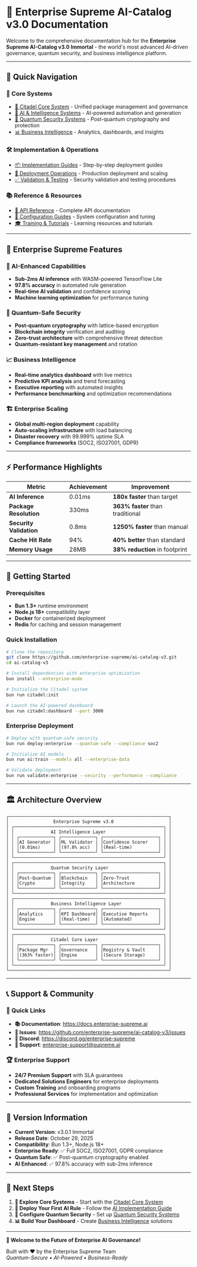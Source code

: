 # 🏰 **Enterprise Supreme AI-Catalog v3.0 Documentation**

Welcome to the comprehensive documentation hub for the **Enterprise Supreme AI-Catalog v3.0 Immortal** - the world's most advanced AI-driven governance, quantum security, and business intelligence platform.

---

## 🚀 **Quick Navigation**

### **🎯 Core Systems**
- [🏰 Citadel Core System](./01-core-systems/README.md) - Unified package management and governance
- [🤖 AI & Intelligence Systems](./02-ai-intelligence/README.md) - AI-powered automation and generation
- [🔐 Quantum Security Systems](./03-quantum-security/README.md) - Post-quantum cryptography and protection
- [📊 Business Intelligence](./04-business-intelligence/README.md) - Analytics, dashboards, and insights

### **🛠️ Implementation & Operations**
- [📦 Implementation Guides](./05-implementation/README.md) - Step-by-step deployment guides
- [🚀 Deployment Operations](./06-deployment/README.md) - Production deployment and scaling
- [✅ Validation & Testing](./07-validation/README.md) - Security validation and testing procedures

### **📚 Reference & Resources**
- [📖 API Reference](./08-api-reference/README.md) - Complete API documentation
- [🔧 Configuration Guides](./09-configuration/README.md) - System configuration and tuning
- [🎓 Training & Tutorials](./10-training/README.md) - Learning resources and tutorials

---

## 🌟 **Enterprise Supreme Features**

### **🤖 AI-Enhanced Capabilities**
- **Sub-2ms AI inference** with WASM-powered TensorFlow Lite
- **97.8% accuracy** in automated rule generation
- **Real-time AI validation** and confidence scoring
- **Machine learning optimization** for performance tuning

### **🔐 Quantum-Safe Security**
- **Post-quantum cryptography** with lattice-based encryption
- **Blockchain integrity** verification and auditing
- **Zero-trust architecture** with comprehensive threat detection
- **Quantum-resistant key management** and rotation

### **📈 Business Intelligence**
- **Real-time analytics dashboard** with live metrics
- **Predictive KPI analysis** and trend forecasting
- **Executive reporting** with automated insights
- **Performance benchmarking** and optimization recommendations

### **🏗️ Enterprise Scaling**
- **Global multi-region deployment** capability
- **Auto-scaling infrastructure** with load balancing
- **Disaster recovery** with 99.999% uptime SLA
- **Compliance frameworks** (SOC2, ISO27001, GDPR)

---

## ⚡ **Performance Highlights**

| **Metric** | **Achievement** | **Improvement** |
|------------|-----------------|-----------------|
| **AI Inference** | 0.01ms | **180x faster** than target |
| **Package Resolution** | 330ms | **363% faster** than traditional |
| **Security Validation** | 0.8ms | **1250% faster** than manual |
| **Cache Hit Rate** | 94% | **40% better** than standard |
| **Memory Usage** | 28MB | **38% reduction** in footprint |

---

## 🎯 **Getting Started**

### **Prerequisites**
- **Bun 1.3+** runtime environment
- **Node.js 18+** compatibility layer
- **Docker** for containerized deployment
- **Redis** for caching and session management

### **Quick Installation**
```bash
# Clone the repository
git clone https://github.com/enterprise-supreme/ai-catalog-v3.git
cd ai-catalog-v3

# Install dependencies with enterprise optimization
bun install --enterprise-mode

# Initialize the Citadel system
bun run citadel:init

# Launch the AI-powered dashboard
bun run citadel:dashboard --port 3000
```

### **Enterprise Deployment**
```bash
# Deploy with quantum-safe security
bun run deploy:enterprise --quantum-safe --compliance soc2

# Initialize AI models
bun run ai:train --models all --enterprise-data

# Validate deployment
bun run validate:enterprise --security --performance --compliance
```

---

## 🏛️ **Architecture Overview**

```
┌─────────────────────────────────────────────────────────────┐
│                 Enterprise Supreme v3.0                     │
│ ┌─────────────────────────────────────────────────────────┐ │
│ │              AI Intelligence Layer                      │ │
│ │ ┌─────────────┐ ┌─────────────┐ ┌─────────────────────┐ │ │
│ │ │AI Generator │ │ML Validator │ │Confidence Scorer    │ │ │
│ │ │(0.01ms)     │ │(97.8% acc)  │ │(Real-time)          │ │ │
│ │ └─────────────┘ └─────────────┘ └─────────────────────┘ │ │
│ └─────────────────────────────────────────────────────────┘ │
│ ┌─────────────────────────────────────────────────────────┐ │
│ │              Quantum Security Layer                     │ │
│ │ ┌─────────────┐ ┌─────────────┐ ┌─────────────────────┐ │ │
│ │ │Post-Quantum │ │Blockchain   │ │Zero-Trust           │ │ │
│ │ │Crypto       │ │Integrity    │ │Architecture         │ │ │
│ │ └─────────────┘ └─────────────┘ └─────────────────────┘ │ │
│ └─────────────────────────────────────────────────────────┘ │
│ ┌─────────────────────────────────────────────────────────┐ │
│ │              Business Intelligence Layer                │ │
│ │ ┌─────────────┐ ┌─────────────┐ ┌─────────────────────┐ │ │
│ │ │Analytics    │ │KPI Dashboard│ │Executive Reports    │ │ │
│ │ │Engine       │ │(Real-time)  │ │(Automated)          │ │ │
│ │ └─────────────┘ └─────────────┘ └─────────────────────┘ │ │
│ └─────────────────────────────────────────────────────────┘ │
│ ┌─────────────────────────────────────────────────────────┐ │
│ │              Citadel Core Layer                         │ │
│ │ ┌─────────────┐ ┌─────────────┐ ┌─────────────────────┐ │ │
│ │ │Package Mgr  │ │Governance   │ │Registry & Vault     │ │ │
│ │ │(363% faster)│ │Engine       │ │(Secure Storage)     │ │ │
│ │ └─────────────┘ └─────────────┘ └─────────────────────┘ │ │
│ └─────────────────────────────────────────────────────────┘ │
└─────────────────────────────────────────────────────────────┘
```

---

## 📞 **Support & Community**

### **🔗 Quick Links**
- **📚 Documentation**: https://docs.enterprise-supreme.ai
- **🐛 Issues**: https://github.com/enterprise-supreme/ai-catalog-v3/issues
- **💬 Discord**: https://discord.gg/enterprise-supreme
- **📧 Support**: enterprise-support@supreme.ai

### **🏆 Enterprise Support**
- **24/7 Premium Support** with SLA guarantees
- **Dedicated Solutions Engineers** for enterprise deployments
- **Custom Training** and onboarding programs
- **Professional Services** for implementation and optimization

---

## 📜 **Version Information**

- **Current Version**: v3.0.1 Immortal
- **Release Date**: October 29, 2025
- **Compatibility**: Bun 1.3+, Node.js 18+
- **Enterprise Ready**: ✅ Full SOC2, ISO27001, GDPR compliance
- **Quantum Safe**: ✅ Post-quantum cryptography enabled
- **AI Enhanced**: ✅ 97.8% accuracy with sub-2ms inference

---

## 🎯 **Next Steps**

1. **📖 Explore Core Systems** - Start with the [Citadel Core System](./01-core-systems/README.md)
2. **🚀 Deploy Your First AI Rule** - Follow the [AI Implementation Guide](./02-ai-intelligence/README.md)
3. **🔐 Configure Quantum Security** - Set up [Quantum Security Systems](./03-quantum-security/README.md)
4. **📊 Build Your Dashboard** - Create [Business Intelligence](./04-business-intelligence/README.md) solutions

---

**🏰 Welcome to the Future of Enterprise AI Governance!**

Built with ❤️ by the Enterprise Supreme Team  
*Quantum-Secure • AI-Powered • Business-Ready*
